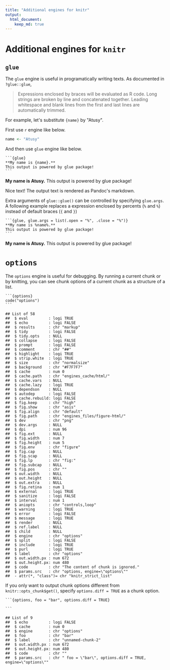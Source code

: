 ```yaml
---
title: "Additional engines for knitr"
output: 
  html_document:
    keep_md: true
---
```




# Additional engines for `knitr`

## `glue`

The `glue` engine is useful in programatically writing texts.
As documented in `?glue::glue`,

> Expressions enclosed by braces will be evaluated as R code. Long strings are broken by line and concatenated together. Leading whitespace and blank lines from the first and last lines are automatically trimmed.

For example, let's substitute `{name}` by "Atusy".

First use `r` engine like below.


```r
name <- "Atusy"
```

And then use `glue` engine like below.

````{.text}
```{glue}
**My name is {name}.**
This output is powered by glue package!
```
````

**My name is Atusy.**
This output is powered by glue package!

Nice text!
The output text is rendered as Pandoc's markdown.

Extra arguments of `glue::glue()` can be controlled by specifying `glue.args`.
A following example 
  replaces a expression enclosed by percents (`%` and `%`) 
  instead of default braces (`{` and `}`)

````{.text}
```{glue, glue.args = list(.open = "%", .close = "%")}
**My name is %name%.**
This output is powered by glue package!
```
````

**My name is Atusy.**
This output is powered by glue package!

# `options`

The `options` engine is useful for debugging.
By running a current chunk or by knitting, 
you can see chunk options of a current chunk as a structure of a list.

````{.text}
```{options}
code("options")
```
````


```
## List of 58
##  $ eval         : logi TRUE
##  $ echo         : logi FALSE
##  $ results      : chr "markup"
##  $ tidy         : logi FALSE
##  $ tidy.opts    : NULL
##  $ collapse     : logi FALSE
##  $ prompt       : logi FALSE
##  $ comment      : chr "##"
##  $ highlight    : logi TRUE
##  $ strip.white  : logi TRUE
##  $ size         : chr "normalsize"
##  $ background   : chr "#F7F7F7"
##  $ cache        : num 0
##  $ cache.path   : chr "engines_cache/html/"
##  $ cache.vars   : NULL
##  $ cache.lazy   : logi TRUE
##  $ dependson    : NULL
##  $ autodep      : logi FALSE
##  $ cache.rebuild: logi FALSE
##  $ fig.keep     : chr "high"
##  $ fig.show     : chr "asis"
##  $ fig.align    : chr "default"
##  $ fig.path     : chr "engines_files/figure-html/"
##  $ dev          : chr "png"
##  $ dev.args     : NULL
##  $ dpi          : num 96
##  $ fig.ext      : NULL
##  $ fig.width    : num 7
##  $ fig.height   : num 5
##  $ fig.env      : chr "figure"
##  $ fig.cap      : NULL
##  $ fig.scap     : NULL
##  $ fig.lp       : chr "fig:"
##  $ fig.subcap   : NULL
##  $ fig.pos      : chr ""
##  $ out.width    : NULL
##  $ out.height   : NULL
##  $ out.extra    : NULL
##  $ fig.retina   : num 1
##  $ external     : logi TRUE
##  $ sanitize     : logi FALSE
##  $ interval     : num 1
##  $ aniopts      : chr "controls,loop"
##  $ warning      : logi TRUE
##  $ error        : logi FALSE
##  $ message      : logi TRUE
##  $ render       : NULL
##  $ ref.label    : NULL
##  $ child        : NULL
##  $ engine       : chr "options"
##  $ split        : logi FALSE
##  $ include      : logi TRUE
##  $ purl         : logi TRUE
##  $ label        : chr "options"
##  $ out.width.px : num 672
##  $ out.height.px: num 480
##  $ code         : chr "The content of chunk is ignored."
##  $ params.src   : chr "options, engine=\"options\""
##  - attr(*, "class")= chr "knitr_strict_list"
```

If you only want to output chunk options different from `knitr::opts_chunk$get()`,
specify `options.diff = TRUE` as a chunk option.

````{.text}
```{options, foo = "bar", options.diff = TRUE}

```
````


```
## List of 9
##  $ echo         : logi FALSE
##  $ cache        : num 0
##  $ engine       : chr "options"
##  $ foo          : chr "bar"
##  $ label        : chr "unnamed-chunk-2"
##  $ out.width.px : num 672
##  $ out.height.px: num 480
##  $ code         : chr ""
##  $ params.src   : chr " foo = \"bar\", options.diff = TRUE, engine=\"options\""
```


